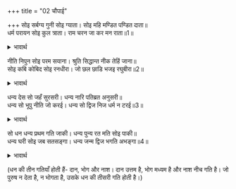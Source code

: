 +++
title = "02 चौपाई"

+++
सोइ सर्बग्य गुनी सोइ ग्याता। सोइ महि मण्डित पण्डित दाता॥  
धर्म परायन सोइ कुल त्राता। राम चरन जा कर मन राता॥1॥  

<details><summary>भावार्थ</summary>

जिसका मन श्री रामजी के चरणों में अनुरक्त है, वही सर्वज्ञ (सब कुछ जानने वाला) है, वही गुणी है, वही ज्ञानी है। वही पृथ्वी का भूषण, पण्डित और दानी है। वही धर्मपरायण है और वही कुल का रक्षक है॥1॥  
</details>

नीति निपुन सोइ परम सयाना। श्रुति सिद्धान्त नीक तेहिं जाना॥  
सोइ कबि कोबिद सोइ रनधीरा। जो छल छाडि भजइ रघुबीरा॥2॥  

<details><summary>भावार्थ</summary>

जो छल छोडकर श्री रघुवीर का भजन करता है, वही नीति में निपुण है, वही परम्‌ बुद्धिमान है। उसी ने वेदों के सिद्धान्त को भली-भाँति जाना है। वही कवि, वही विद्वान्‌ तथा वही रणधीर है॥2॥  
</details>

धन्य देस सो जहँ सुरसरी। धन्य नारि पतिब्रत अनुसरी॥  
धन्य सो भूपु नीति जो करई। धन्य सो द्विज निज धर्म न टरई॥3॥  

<details><summary>भावार्थ</summary>

वह देश धन्य है, जहाँ श्री गङ्गाजी हैं, वह स्त्री धन्य है जो पातिव्रत धर्म का पालन करती है। वह राजा धन्य है जो न्याय करता है और वह ब्राह्मण धन्य है जो अपने धर्म से नहीं डिगता है॥3॥  
</details>

सो धन धन्य प्रथम गति जाकी। धन्य पुन्य रत मति सोइ पाकी॥  
धन्य घरी सोइ जब सतसङ्गा। धन्य जन्म द्विज भगति अभङ्गा॥4॥  

<details><summary>भावार्थ</summary>

वह धन धन्य है, जिसकी पहली गति होती है (जो दान देने में व्यय होता है) वही बुद्धि धन्य और परिपक्व है जो पुण्य में लगी हुई है। वही घडी धन्य है जब सत्सङ्ग हो और वही जन्म धन्य है जिसमें ब्राह्मण की अखण्ड भक्ति हो॥4॥  
</details>

(धन की तीन गतियाँ होती हैं- दान, भोग और नाश। दान उत्तम है, भोग मध्यम है और नाश नीच गति है। जो पुरुष न देता है, न भोगता है, उसके धन की तीसरी गति होती है।)  

<div class="audioEmbed"  caption="AIR-वाचनम्" src="https://archive
.org/download/rAmcharitmAnas-AIR/EPI-407.mp3"></div>
